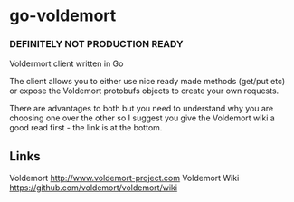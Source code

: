 go-voldemort
============

### DEFINITELY NOT PRODUCTION READY

Voldermort client written in Go

The client allows you to either use nice ready made methods (get/put etc) or expose the Voldemort protobufs objects to create your own requests.

There are advantages to both but you need to understand why you are choosing one over the other so I suggest you give the Voldemort wiki a good read first - the link is at the bottom.



## Links

Voldemort http://www.voldemort-project.com
Voldemort Wiki https://github.com/voldemort/voldemort/wiki
